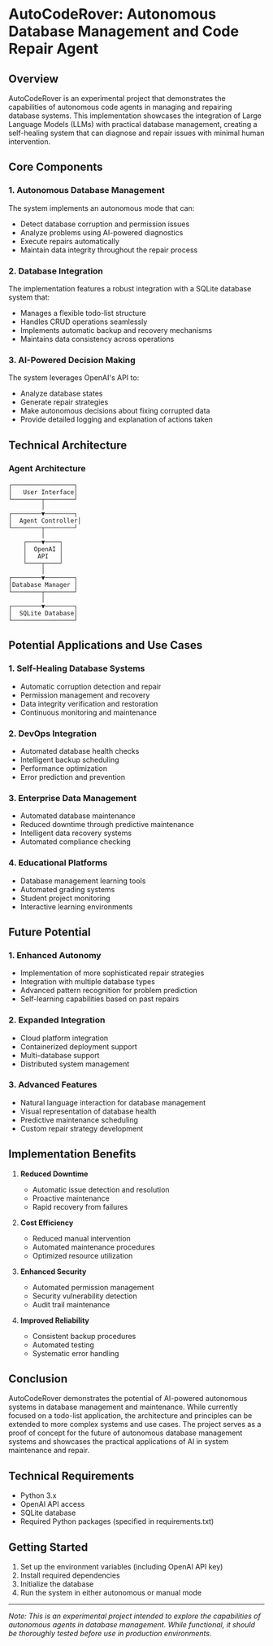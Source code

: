 # AutoCodeRover: Autonomous Database Management and Code Repair Agent

## Overview
AutoCodeRover is an experimental project that demonstrates the capabilities of autonomous code agents in managing and repairing database systems. This implementation showcases the integration of Large Language Models (LLMs) with practical database management, creating a self-healing system that can diagnose and repair issues with minimal human intervention.

## Core Components

### 1. Autonomous Database Management
The system implements an autonomous mode that can:
- Detect database corruption and permission issues
- Analyze problems using AI-powered diagnostics
- Execute repairs automatically
- Maintain data integrity throughout the repair process

### 2. Database Integration
The implementation features a robust integration with a SQLite database system that:
- Manages a flexible todo-list structure
- Handles CRUD operations seamlessly
- Implements automatic backup and recovery mechanisms
- Maintains data consistency across operations

### 3. AI-Powered Decision Making
The system leverages OpenAI's API to:
- Analyze database states
- Generate repair strategies
- Make autonomous decisions about fixing corrupted data
- Provide detailed logging and explanation of actions taken

## Technical Architecture

### Agent Architecture
```
┌─────────────────┐
│   User Interface│
└────────┬────────┘
         │
┌────────▼────────┐
│  Agent Controller│
└────────┬────────┘
         │
    ┌────▼────┐
    │  OpenAI │
    │   API   │
    └────┬────┘
         │
┌────────▼────────┐
│Database Manager │
└────────┬────────┘
         │
┌────────▼────────┐
│  SQLite Database│
└─────────────────┘
```

## Potential Applications and Use Cases

### 1. Self-Healing Database Systems
- Automatic corruption detection and repair
- Permission management and recovery
- Data integrity verification and restoration
- Continuous monitoring and maintenance

### 2. DevOps Integration
- Automated database health checks
- Intelligent backup scheduling
- Performance optimization
- Error prediction and prevention

### 3. Enterprise Data Management
- Automated database maintenance
- Reduced downtime through predictive maintenance
- Intelligent data recovery systems
- Automated compliance checking

### 4. Educational Platforms
- Database management learning tools
- Automated grading systems
- Student project monitoring
- Interactive learning environments

## Future Potential

### 1. Enhanced Autonomy
- Implementation of more sophisticated repair strategies
- Integration with multiple database types
- Advanced pattern recognition for problem prediction
- Self-learning capabilities based on past repairs

### 2. Expanded Integration
- Cloud platform integration
- Containerized deployment support
- Multi-database support
- Distributed system management

### 3. Advanced Features
- Natural language interaction for database management
- Visual representation of database health
- Predictive maintenance scheduling
- Custom repair strategy development

## Implementation Benefits

1. **Reduced Downtime**
   - Automatic issue detection and resolution
   - Proactive maintenance
   - Rapid recovery from failures

2. **Cost Efficiency**
   - Reduced manual intervention
   - Automated maintenance procedures
   - Optimized resource utilization

3. **Enhanced Security**
   - Automated permission management
   - Security vulnerability detection
   - Audit trail maintenance

4. **Improved Reliability**
   - Consistent backup procedures
   - Automated testing
   - Systematic error handling

## Conclusion
AutoCodeRover demonstrates the potential of AI-powered autonomous systems in database management and maintenance. While currently focused on a todo-list application, the architecture and principles can be extended to more complex systems and use cases. The project serves as a proof of concept for the future of autonomous database management systems and showcases the practical applications of AI in system maintenance and repair.

## Technical Requirements
- Python 3.x
- OpenAI API access
- SQLite database
- Required Python packages (specified in requirements.txt)

## Getting Started
1. Set up the environment variables (including OpenAI API key)
2. Install required dependencies
3. Initialize the database
4. Run the system in either autonomous or manual mode

---

*Note: This is an experimental project intended to explore the capabilities of autonomous agents in database management. While functional, it should be thoroughly tested before use in production environments.* 